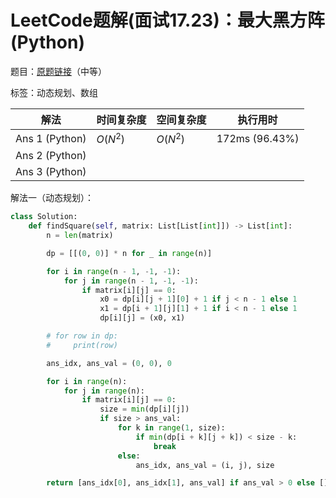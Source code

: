 # LeetCode题解(面试17.23)：最大黑方阵(Python)

题目：[原题链接](https://leetcode-cn.com/problems/max-black-square-lcci/)（中等）

标签：动态规划、数组

| 解法           | 时间复杂度 | 空间复杂度 | 执行用时       |
| -------------- | ---------- | ---------- | -------------- |
| Ans 1 (Python) | $O(N^2)$   | $O(N^2)$   | 172ms (96.43%) |
| Ans 2 (Python) |            |            |                |
| Ans 3 (Python) |            |            |                |

解法一（动态规划）：

```python
class Solution:
    def findSquare(self, matrix: List[List[int]]) -> List[int]:
        n = len(matrix)

        dp = [[(0, 0)] * n for _ in range(n)]

        for i in range(n - 1, -1, -1):
            for j in range(n - 1, -1, -1):
                if matrix[i][j] == 0:
                    x0 = dp[i][j + 1][0] + 1 if j < n - 1 else 1
                    x1 = dp[i + 1][j][1] + 1 if i < n - 1 else 1
                    dp[i][j] = (x0, x1)

        # for row in dp:
        #     print(row)

        ans_idx, ans_val = (0, 0), 0

        for i in range(n):
            for j in range(n):
                if matrix[i][j] == 0:
                    size = min(dp[i][j])
                    if size > ans_val:
                        for k in range(1, size):
                            if min(dp[i + k][j + k]) < size - k:
                                break
                        else:
                            ans_idx, ans_val = (i, j), size

        return [ans_idx[0], ans_idx[1], ans_val] if ans_val > 0 else []
```